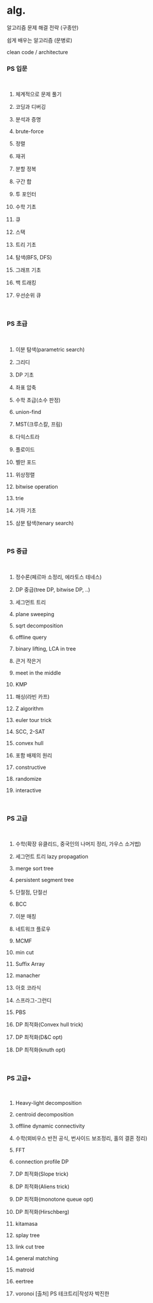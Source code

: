 # alg.

알고리즘 문제 해결 전략 (구종만)

쉽게 배우는 알고리즘 (문병로)


clean code / architecture


### PS 입문

​

1. 체계적으로 문제 풀기

2. 코딩과 디버깅

3. 분석과 증명

4. brute-force

5. 정렬

6. 재귀

7. 분할 정복

8. 구간 합

9. 투 포인터

10. 수학 기초

11. 큐

12. 스택

13. 트리 기초

14. 탐색(BFS, DFS)

15. 그래프 기초

16. 백 트래킹

17. 우선순위 큐

​

### PS 초급

​

1. 이분 탐색(parametric search)

2. 그리디

3. DP 기초

4. 좌표 압축

5. 수학 초급(소수 판정)

6. union-find

7. MST(크루스칼, 프림)

8. 다익스트라

9. 플로이드

10. 벨만 포드

11. 위상정렬

12. bitwise operation

13. trie

14. 기하 기초

15. 삼분 탐색(tenary search)

​

### PS 중급

​

1. 정수론(페르마 소정리, 에라토스 테네스)

2. DP 중급(tree DP, bitwise DP, ..)

3. 세그먼트 트리

4. plane sweeping

5. sqrt decomposition

6. offline query

7. binary lifting, LCA in tree

8. 큰거 작은거

9. meet in the middle

10. KMP

11. 해싱(라빈 카프)

12. Z algorithm

13. euler tour trick

14. SCC, 2-SAT

15. convex hull

16. 포함 배제의 원리

17. constructive

18. randomize

19. interactive

​

### PS 고급

​

1. 수학(확장 유클리드, 중국인의 나머지 정리, 가우스 소거법)

2. 세그먼트 트리 lazy propagation

3. merge sort tree

4. persistent segment tree

5. 단절점, 단절선

6. BCC

7. 이분 매칭

8. 네트워크 플로우

9. MCMF

10. min cut

11. Suffix Array

12. manacher

13. 아호 코라식

14. 스프라그-그런디

15. PBS

16. DP 최적화(Convex hull trick)

17. DP 최적화(D&C opt)

18. DP 최적화(knuth opt)

​

### PS 고급+

​

1. Heavy-light decomposition

2. centroid decomposition

3. offline dynamic connectivity

4. 수학(뫼비우스 반전 공식, 번사이드 보조정리, 홀의 결혼 정리)

5. FFT

6. connection profile DP

7. DP 최적화(Slope trick)

8. DP 최적화(Aliens trick)

9. DP 최적화(monotone queue opt)

10. DP 최적화(Hirschberg)

11. kitamasa

12. splay tree

13. link cut tree

14. general matching

15. matroid

16. eertree

17. voronoi
[출처] PS 테크트리|작성자 박진한
